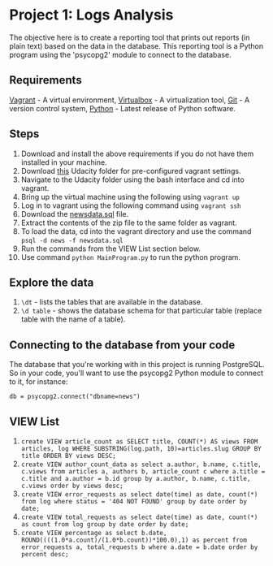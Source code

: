 # Project 1: Logs Analysis

The objective here is to create a reporting tool that prints out reports (in plain text) based on the data in the database. This reporting tool is a Python program using the 'psycopg2' module to connect to the database.

## Requirements

[Vagrant](https://www.vagrantup.com/) - A virtual environment, [Virtualbox](https://www.virtualbox.org/) - A virtualization tool, [Git](https://git-scm.com/) - A version control system, [Python](https://www.python.org/download/releases/3.0/) - Latest release of Python software.

## Steps

1. Download and install the above requirements if you do not have them installed in your machine.
2. Download [this](https://d17h27t6h515a5.cloudfront.net/topher/2017/August/59822701_fsnd-virtual-machine/fsnd-virtual-machine.zip) Udacity folder for pre-configured vagrant settings.
3. Navigate to the Udacity folder using the bash interface and cd into vagrant.
4. Bring up the virtual machine using the following using ``` vagrant up ```
5. Log in to vagrant using the following command using ``` vagrant ssh ```
6. Download the [newsdata.sql](https://d17h27t6h515a5.cloudfront.net/topher/2016/August/57b5f748_newsdata/newsdata.zip) file.
7. Extract the contents of the zip file to the same folder as vagrant.
8. To load the data, cd into the vagrant directory and use the command ``` psql -d news -f newsdata.sql ```
9. Run the commands from the VIEW List section below.
10. Use command ``` python MainProgram.py ``` to run the python program.


## Explore the data

1. ``` \dt ``` - lists the tables that are available in the database.
2. ``` \d table ``` - shows the database schema for that particular table (replace table with the name of a table).

## Connecting to the database from your code

The database that you're working with in this project is running PostgreSQL. So in your code, you'll want to use the psycopg2 Python module to connect to it, for instance:

``` db = psycopg2.connect("dbname=news") ```

## VIEW List

1. ``` create VIEW article_count as SELECT title, COUNT(*) AS views FROM articles, log WHERE SUBSTRING(log.path, 10)=articles.slug GROUP BY title ORDER BY views DESC; ```
2. ``` create VIEW author_count_data as select a.author, b.name, c.title, c.views from articles a, authors b, article_count c where a.title = c.title and a.author = b.id group by a.author, b.name, c.title, c.views order by views desc; ```
3. ``` create VIEW error_requests as select date(time) as date, count(*) from log where status = '404 NOT FOUND' group by date order by date; ```
4. ``` create VIEW total_requests as select date(time) as date, count(*) as count from log group by date order by date; ```
5. ``` create VIEW percentage as select b.date, ROUND((((1.0*a.count)/(1.0*b.count))*100.0),1) as percent from error_requests a, total_requests b where a.date = b.date order by percent desc; ```
